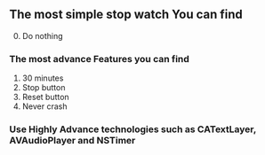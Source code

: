 ## The most simple stop watch You can find
0. Do nothing

### The most advance Features you can find
1. 30 minutes
2. Stop button
3. Reset button
4. Never crash

### Use Highly Advance technologies such as CATextLayer, AVAudioPlayer and NSTimer 
